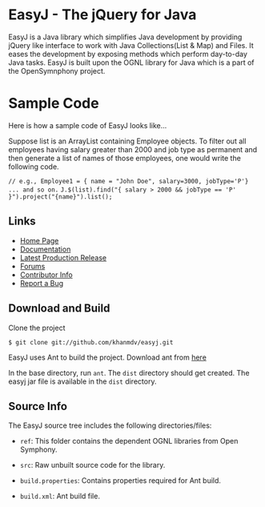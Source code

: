 EasyJ - The jQuery for Java
===========================

EasyJ is a Java library which simplifies Java development by providing jQuery like interface to work with Java Collections(List & Map) and Files. 
It eases the development by exposing methods which perform day-to-day Java tasks. EasyJ is built upon the OGNL library for Java which is a part 
of the OpenSymnphony project.

Sample Code
===========
Here is how a sample code of EasyJ looks like...

Suppose list is an ArrayList containing Employee objects. To filter out all employees having salary greater than 2000 and job type as permanent and then generate a list of names of those employees, one would write the following code.


`// e.g., Employee1 = { name = "John Doe", salary=3000, jobType='P'} ... and so on.` 
`J.$(list).find("{ salary > 2000 && jobType == 'P' }").project("{name}").list();`

Links
-----

  * [Home Page](http://easy-j.com/)
  * [Documentation](http://easy-j.com/api.html)
  * [Latest Production Release](http://easy-j.com/easyj.jar)
  * [Forums](http://theeasyj.blogspot.com/)
  * [Contributor Info](http://easy-j.com#whoami)
  * [Report a Bug](mailto:khanm.developer@gmail.com)

Download and Build
------------------

Clone the project 

`$ git clone git://github.com/khanmdv/easyj.git`

EasyJ uses Ant to build the project. Download ant from [here](http://ant.apache.org/bindownload.cgi)

In the base directory, run `ant`. The `dist` directory should get created. The easyj jar file is 
available in the `dist` directory.

Source Info
-----------

The EasyJ source tree includes the following directories/files:

  * `ref`: This folder contains the dependent OGNL libraries from Open Symphony.

  * `src`: Raw unbuilt source code for the library.

  * `build.properties`: Contains properties required for Ant build.
  
  * `build.xml`: Ant build file. 


